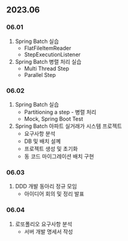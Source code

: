 ## 2023.06
### 06.01
1. Spring Batch 실습
   + FlatFileItemReader
   + StepExecutionListener
2. Spring Batch 병렬 처리 실습
   + Multi Thread Step
   + Parallel Step
### 06.02
1. Spring Batch 실습
   + Partitioning a step - 병렬 처리
   + Mock, Spring Boot Test
2. Spring Batch 아파트 실거래가 시스템 프로젝트
   + 요구사항 분석
   + DB 및 배치 설꼐
   + 프로젝트 생성 및 초기화
   + 동 코드 마이그레이션 배치 구현
### 06.03
1. DDD 개발 동아리 정규 모임
   + 아이디어 회의 및 정리 발표
### 06.04
1. 로또폴리오 요구사항 분석
   + 서버 개발 명세서 작성